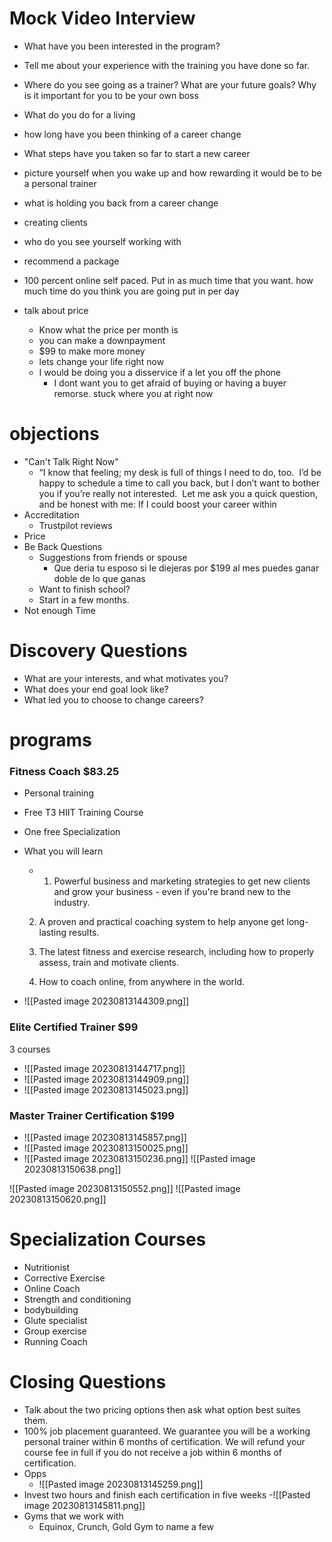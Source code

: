 # Mock Video Interview 
- What have you been interested in the program?

- Tell me about your experience with the training you have done so far.

- Where do you see going as a trainer? What are your future goals? Why is it important for you to be your own boss
- What do you do for a living 
- how long have you been thinking of a career change
- What steps have you taken so far to start a new career
- picture yourself when you wake up and how rewarding it would be to be a personal trainer
- what is holding you back from a career change
- creating clients 
- who do you see yourself working with 
- recommend a package 
- 100 percent online self paced. Put in as much time that you want. how much time do you think you are going put in per day
- talk about price 
	- Know what the price per month is 
	- you can make a downpayment 
	- $99 to make more money 
	- lets change your life right now 
	- I would be doing you a disservice if a let you off the phone 
		- I dont want you to get afraid of buying or having a buyer remorse. stuck where you at right now

# objections 
- "Can't Talk Right Now" 
  - “I know that feeling; my desk is full of things I need to do, too.  I’d be happy to schedule a time to call you back, but I don’t want to bother you if you’re really not interested.  Let me ask you a quick question, and be honest with me:
	If I could boost your career within 
- Accreditation 
	- Trustpilot reviews 
- Price
- Be Back Questions
	- Suggestions from friends or spouse
		- Que deria tu esposo si le diejeras por $199 al mes puedes ganar doble de lo que ganas 
	- Want to finish school?
	- Start in a few months. 
- Not enough Time

# Discovery Questions
- What are your interests, and what motivates you?
- What does your end goal look like?
- What led you to choose to change careers?

# programs
### Fitness Coach $83.25
-  Personal training 
- Free T3 HIIT Training Course
- One free Specialization 
- What you will learn 
	- 1. Powerful business and marketing strategies to get new clients and grow your business - even if you're brand new to the industry.
	    
	2. A proven and practical coaching system to help anyone get long-lasting results.
	    
	3. The latest fitness and exercise research, including how to properly assess, train and motivate clients.
	    
	4. How to coach online, from anywhere in the world.
- ![[Pasted image 20230813144309.png]]

### Elite Certified Trainer $99 
3 courses 
 - ![[Pasted image 20230813144717.png]]
- ![[Pasted image 20230813144909.png]]
- ![[Pasted image 20230813145023.png]]
### Master Trainer Certification $199
- ![[Pasted image 20230813145857.png]]
- ![[Pasted image 20230813150025.png]]
- ![[Pasted image 20230813150236.png]]
![[Pasted image 20230813150638.png]]

![[Pasted image 20230813150552.png]]
![[Pasted image 20230813150620.png]]


# Specialization Courses 
- Nutritionist 
- Corrective Exercise
- Online Coach
- Strength and conditioning 
- bodybuilding 
- Glute specialist 
- Group exercise 
- Running Coach 



# Closing Questions
- Talk about the two pricing options then ask what option best suites them. 
- 100% job placement guaranteed. We guarantee you will be a working personal trainer within 6 months of certification. We will refund your course fee in full if you do not receive a job within 6 months of certification.
- Opps
	- ![[Pasted image 20230813145259.png]]
 - Invest two hours and finish each certification in five weeks 
 -![[Pasted image 20230813145811.png]]
- Gyms that we work with
	- Equinox, Crunch, Gold Gym to name a few 